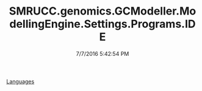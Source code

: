 ﻿---
title: SMRUCC.genomics.GCModeller.ModellingEngine.Settings.Programs.IDE
date: 7/7/2016 5:42:54 PM
---

[Languages](T-SMRUCC.genomics.GCModeller.ModellingEngine.Settings.Programs.IDE.Languages.html)
